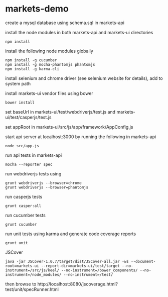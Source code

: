 markets-demo
============

create a mysql database using schema.sql in markets-api

install the node modules in both markets-api and markets-ui directories 

    npm install

install the following node modules globally

    npm install -g cucumber
    npm install -g mocha-phantomjs phantomjs
    npm install -g karma-cli

install selenium and chrome driver (see selenium website for details), add to system path

install markets-ui vendor files using bower

	bower install

set baseUrl in markets-ui/test/webdriverjs/test.js and markets-ui/test/casperjs/test.js

set appRoot in markets-ui/src/js/app/framework/AppConfig.js

start api server at localhost:3000 by running the following in markets-api

    node src/app.js

run api tests in markets-api

    mocha --reporter spec

run webdriverjs tests using

    grunt webdriverjs --browser=chrome
    grunt webdriverjs --browser=phantomjs
    
run casperjs tests

    grunt casper:all
    
run cucumber tests

    grunt cucumber
    
run unit tests using karma and generate code coverage reports

    grunt unit
    
JSCover

    java -jar JSCover-1.0.7/target/dist/JSCover-all.jar -ws --document-root=markets-ui --report-dir=markets-ui/test/target --no-instrument=/src/js/keel/ --no-instrument=/bower_components/ --no-instrument=/node_modules/ --no-instrument=/test/
    
then browse to http://localhost:8080/jscoverage.html?test/unit/specRunner.html
